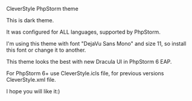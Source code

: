 CleverStyle PhpStorm theme

This is dark theme.

It was configured for ALL languages, supported by PhpStorm.

I'm using this theme with font "DejaVu Sans Mono" and size 11, so install this font or change it to another.

This theme looks the best with new Dracula UI in PhpStorm 6 EAP.

For PhpStorm 6+ use CleverStyle.icls file, for previous versions CleverStyle.xml file.

I hope you will like it:)
